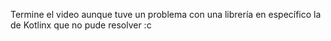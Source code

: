 Termine el video aunque tuve un problema con una librería en específico la de Kotlinx que no pude resolver :c
